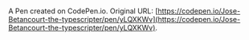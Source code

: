 # 

A Pen created on CodePen.io. Original URL: [https://codepen.io/Jose-Betancourt-the-typescripter/pen/yLQXKWv](https://codepen.io/Jose-Betancourt-the-typescripter/pen/yLQXKWv).

